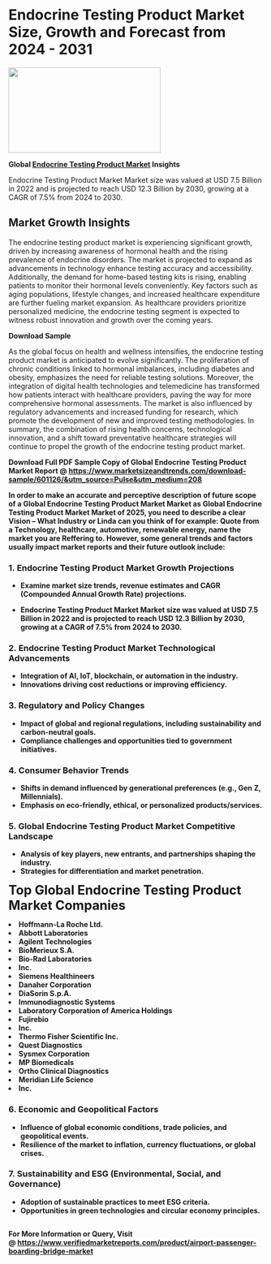 <H1>Endocrine Testing Product Market Size, Growth and Forecast from 2024 - 2031</H1><img class="aligncenter size-medium wp-image-584254" src="https://thirdeyenews.in/wp-content/uploads/2024/09/Global-Market-Research-300x168.jpeg" alt="" width="300" height="168" /><p><strong>Global&nbsp;<a href="https://www.marketsizeandtrends.com/download-sample/601126/&amp;utm_source=Pulse&amp;utm_medium=208">Endocrine Testing Product Market</a> Insights</strong></p><p>Endocrine Testing Product Market Market size was valued at USD 7.5 Billion in 2022 and is projected to reach USD 12.3 Billion by 2030, growing at a CAGR of 7.5% from 2024 to 2030.</p><p><h2>Market Growth Insights</h2> <p>The endocrine testing product market is experiencing significant growth, driven by increasing awareness of hormonal health and the rising prevalence of endocrine disorders. The market is projected to expand as advancements in technology enhance testing accuracy and accessibility. Additionally, the demand for home-based testing kits is rising, enabling patients to monitor their hormonal levels conveniently. Key factors such as aging populations, lifestyle changes, and increased healthcare expenditure are further fueling market expansion. As healthcare providers prioritize personalized medicine, the endocrine testing segment is expected to witness robust innovation and growth over the coming years.</p> <p><strong>Download Sample</strong></p> <p>As the global focus on health and wellness intensifies, the endocrine testing product market is anticipated to evolve significantly. The proliferation of chronic conditions linked to hormonal imbalances, including diabetes and obesity, emphasizes the need for reliable testing solutions. Moreover, the integration of digital health technologies and telemedicine has transformed how patients interact with healthcare providers, paving the way for more comprehensive hormonal assessments. The market is also influenced by regulatory advancements and increased funding for research, which promote the development of new and improved testing methodologies. In summary, the combination of rising health concerns, technological innovation, and a shift toward preventative healthcare strategies will continue to propel the growth of the endocrine testing product market.</p> <p><strong></p><p><span class=""><strong>Download Full PDF Sample Copy of Global Endocrine Testing Product Market Report</strong> @ <a href="https://www.marketsizeandtrends.com/download-sample/601126/&amp;utm_source=Pulse&amp;utm_medium=208" target="_blank">https://www.marketsizeandtrends.com/download-sample/601126/&amp;utm_source=Pulse&amp;utm_medium=208</a></span></p><p>In order to make an accurate and perceptive description of future scope of a Global&nbsp;Endocrine Testing Product Market Market as Global&nbsp;Endocrine Testing Product Market Market of 2025, you need to describe a clear Vision &ndash; What Industry or Linda can you think of for example: Quote from a Technology, healthcare, automotive, renewable energy, name the market you are Reffering to. However, some general trends and factors usually impact market reports and their future outlook include:</p><h3>1.&nbsp;<strong>Endocrine Testing Product Market Growth Projections</strong></h3><ul><li>Examine market size trends, revenue estimates and CAGR (Compounded Annual Growth Rate) projections.</li><li><p>Endocrine Testing Product Market Market size was valued at USD 7.5 Billion in 2022 and is projected to reach USD 12.3 Billion by 2030, growing at a CAGR of 7.5% from 2024 to 2030.</p></li></ul><h3>2.&nbsp;<strong>Endocrine Testing Product Market Technological Advancements</strong></h3><ul><li>Integration of AI, IoT, blockchain, or automation in the industry.</li><li>Innovations driving cost reductions or improving efficiency.</li></ul><h3>3.&nbsp;<strong>Regulatory and Policy Changes</strong></h3><ul><li>Impact of global and regional regulations, including sustainability and carbon-neutral goals.</li><li>Compliance challenges and opportunities tied to government initiatives.</li></ul><h3>4.&nbsp;<strong>Consumer Behavior Trends</strong></h3><ul><li>Shifts in demand influenced by generational preferences (e.g., Gen Z, Millennials).</li><li>Emphasis on eco-friendly, ethical, or personalized products/services.</li></ul><h3>5.&nbsp;<strong>Global Endocrine Testing Product Market Competitive Landscape</strong></h3><ul><li>Analysis of key players, new entrants, and partnerships shaping the industry.</li><li>Strategies for differentiation and market penetration.</li></ul><p data-pm-slice="1 1 []"><span style="color: inherit; font-family: inherit; font-size: 25px;">Top Global Endocrine Testing Product Market Companies</span></p><div class="" data-test-id=""><p><li>Hoffmann-La Roche Ltd.</li><li> Abbott Laboratories</li><li> Agilent Technologies</li><li> BioMerieux S.A.</li><li> Bio-Rad Laboratories</li><li> Inc.</li><li> Siemens Healthineers</li><li> Danaher Corporation</li><li> DiaSorin S.p.A.</li><li> Immunodiagnostic Systems</li><li> Laboratory Corporation of America Holdings</li><li> Fujirebio</li><li> Inc.</li><li> Thermo Fisher Scientific Inc.</li><li> Quest Diagnostics</li><li> Sysmex Corporation</li><li> MP Biomedicals</li><li> Ortho Clinical Diagnostics</li><li> Meridian Life Science</li><li> Inc.</li></p></div><h3>6.&nbsp;<strong>Economic and Geopolitical Factors</strong></h3><ul><li>Influence of global economic conditions, trade policies, and geopolitical events.</li><li>Resilience of the market to inflation, currency fluctuations, or global crises.</li></ul><h3>7.&nbsp;<strong>Sustainability and ESG (Environmental, Social, and Governance)</strong></h3><ul><li>Adoption of sustainable practices to meet ESG criteria.</li><li>Opportunities in green technologies and circular economy principles.</li></ul><h2><strong style="font-size: 14px;">For More Information or Query, Visit @&nbsp;</strong><a style="background-color: #ffffff; font-size: 14px;" href="https://www.marketsizeandtrends.com/report/endocrine-testing-product-market/" target="_blank">https://www.verifiedmarketreports.com/product/airport-passenger-boarding-bridge-market</a></h2>
